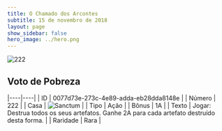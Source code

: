 ```yaml
---
title: O Chamado dos Arcontes
subtitle: 15 de novembro de 2018
layout: page
show_sidebar: false
hero_image: ../hero.png
---
```


![222](https://cdn.keyforgegame.com/media/card_front/pt/341_222_QR5CWH4G69H3_pt.png)

## Voto de Pobreza

|----|----|
| ID | 0077d73e-273c-4e89-adda-eb28dda8148e |
| Número | 222 |
| Casa | ![Sanctum](https://archonarcana.com/images/thumb/c/c7/Sanctum.png/22px-Sanctum.png "Santuário") |
| Tipo | Ação |
| Bônus | 1A |
| Texto | Jogar: Destrua todos os seus artefatos. Ganhe 2A para cada artefato destruído desta forma. |
| Raridade | Rara |
